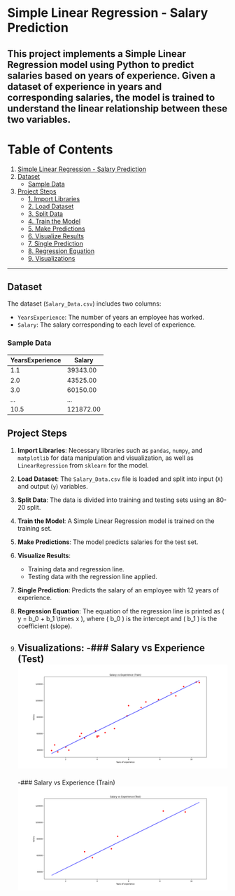 # Simple Linear Regression - Salary Prediction

This project implements a Simple Linear Regression model using Python to predict salaries based on years of experience. Given a dataset of experience in years and corresponding salaries, the model is trained to understand the linear relationship between these two variables.
---
# Table of Contents

1. [Simple Linear Regression - Salary Prediction](#simple-linear-regression---salary-prediction)
2. [Dataset](#dataset)
   - [Sample Data](#sample-data)
3. [Project Steps](#project-steps)
   - [1. Import Libraries](#1-import-libraries)
   - [2. Load Dataset](#2-load-dataset)
   - [3. Split Data](#3-split-data)
   - [4. Train the Model](#4-train-the-model)
   - [5. Make Predictions](#5-make-predictions)
   - [6. Visualize Results](#6-visualize-results)
   - [7. Single Prediction](#7-single-prediction)
   - [8. Regression Equation](#8-regression-equation)
   - [9. Visualizations](#9-visualizations)
---
## Dataset

The dataset (`Salary_Data.csv`) includes two columns:
- `YearsExperience`: The number of years an employee has worked.
- `Salary`: The salary corresponding to each level of experience.

### Sample Data

| YearsExperience | Salary   |
|-----------------|----------|
| 1.1             | 39343.00 |
| 2.0             | 43525.00 |
| 3.0             | 60150.00 |
| ...             | ...      |
| 10.5            | 121872.00|

## Project Steps

1. **Import Libraries**: Necessary libraries such as `pandas`, `numpy`, and `matplotlib` for data manipulation and visualization, as well as `LinearRegression` from `sklearn` for the model.

2. **Load Dataset**: The `Salary_Data.csv` file is loaded and split into input (`X`) and output (`y`) variables.

3. **Split Data**: The data is divided into training and testing sets using an 80-20 split.

4. **Train the Model**: A Simple Linear Regression model is trained on the training set.

5. **Make Predictions**: The model predicts salaries for the test set.

6. **Visualize Results**:
    - Training data and regression line.
    - Testing data with the regression line applied.

7. **Single Prediction**:
   Predicts the salary of an employee with 12 years of experience.

8. **Regression Equation**:
   The equation of the regression line is printed as \( y = b_0 + b_1 \times x \), where \( b_0 \) is the intercept and \( b_1 \) is the coefficient (slope).

9. **Visualizations**:
    -### Salary vs Experience (Test)
     ![Salary vs Experience (Train)](Salary_vs_Experience(train).png)
   ---
    -### Salary vs Experience (Train)
     ![Salary vs Experience (Test)](Salary_vs_Experience(test).png)
